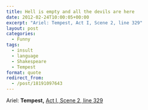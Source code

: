 ```yaml
---
title: Hell is empty and all the devils are here
date: 2012-02-24T10:00:05+00:00
excerpt: "Ariel: Tempest, Act I, Scene 2, line 329"
layout: post
categories:
  - Funny
tags:
  - insult
  - language
  - Shakespeare
  - Tempest
format: quote
redirect_from:
  - /post/18191097643
---
```

Ariel: **Tempest,** [Act I, Scene 2, line 329](http://www.opensourceshakespeare.org/views/plays/play_view.php?WorkID=tempest&Act=1&Scene=2&Scope=scene&LineHighlight=329#329)